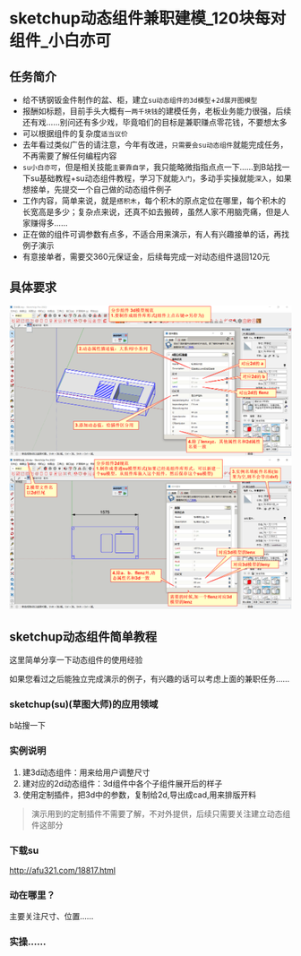 # sketchup动态组件兼职建模_120块每对组件_小白亦可

## 任务简介
+ 给不锈钢钣金件制作的盆、柜，建立`su动态组件的3d模型`+`2d展开图模型`
+ 报酬如标题，目前手头大概有`一两千块钱`的建模任务，老板业务能力很强，后续还有戏……别问还有多少戏，毕竟咱们的目标是兼职赚点零花钱，不要想太多
+ 可以根据组件的复杂度`适当议价`
+ 去年看过类似广告的请注意，今年有改进，`只需要会su动态组件`就能完成任务，不再需要了解任何编程内容
+ `su小白亦可`，但是相关技能`主要靠自学`，我只能略微指指点点一下……到B站找一下su基础教程+su动态组件教程，学习下就能`入门`，多动手实操就能`深入`，如果想接单，先提交一个自己做的动态组件例子
+ 工作内容，简单来说，就是`搭积木`，每个积木的原点定位在哪里，每个积木的长宽高是多少；复杂点来说，还真不如去搬砖，虽然人家不用脑壳痛，但是人家赚得多……
+ 正在做的组件可调参数有点多，不适合用来演示，有人有兴趣接单的话，再找例子演示
+ 有意接单者，需要交360元保证金，后续每完成一对动态组件退回120元

## 具体要求

![alt text](img/su兼职建模-3d.png)
![alt text](img/su兼职建模-2d.png)

## sketchup动态组件简单教程
这里简单分享一下动态组件的使用经验

如果您看过之后能独立完成演示的例子，有兴趣的话可以考虑上面的兼职任务……

### sketchup(su)(草图大师)的应用领域
b站搜一下

### 实例说明
1. 建3d动态组件：用来给用户调整尺寸
2. 建对应的2d动态组件：3d组件中各个子组件展开后的样子
3. 使用定制插件，把3d中的参数，复制给2d,导出成cad,用来排版开料
>演示用到的定制插件不需要了解，不对外提供，后续只需要关注建立动态组件这部分

### 下载su
http://afu321.com/18817.html

### 动在哪里？
主要关注尺寸、位置……

### 实操……


